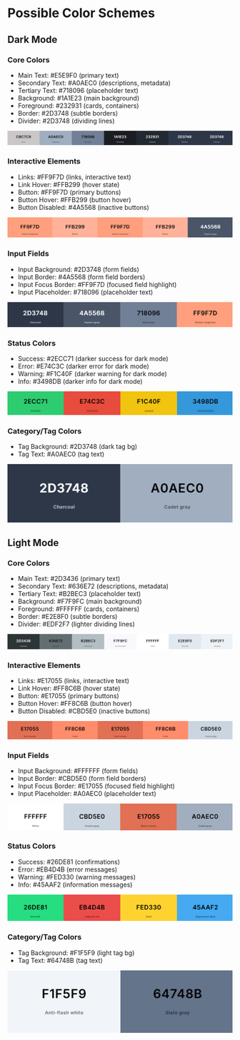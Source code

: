 # Possible Color Schemes

## Dark Mode

### Core Colors

- Main Text: #E5E9F0 (primary text)
- Secondary Text: #A0AEC0 (descriptions, metadata)
- Tertiary Text: #718096 (placeholder text)
- Background: #1A1E23 (main background)
- Foreground: #232931 (cards, containers)
- Border: #2D3748 (subtle borders)
- Divider: #2D3748 (dividing lines)

![alt text](src/assets/Dark_Core.png)

### Interactive Elements

- Links: #FF9F7D (links, interactive text)
- Link Hover: #FFB299 (hover state)
- Button: #FF9F7D (primary buttons)
- Button Hover: #FFB299 (button hover)
- Button Disabled: #4A5568 (inactive buttons)

![alt text](src/assets/Dark_Interactive.png)

### Input Fields

- Input Background: #2D3748 (form fields)
- Input Border: #4A5568 (form field borders)
- Input Focus Border: #FF9F7D (focused field highlight)
- Input Placeholder: #718096 (placeholder text)

![alt text](src/assets/Dark_Input.png)

### Status Colors

- Success: #2ECC71 (darker success for dark mode)
- Error: #E74C3C (darker error for dark mode)
- Warning: #F1C40F (darker warning for dark mode)
- Info: #3498DB (darker info for dark mode)

![alt text](src/assets/Dark_Status.png)

### Category/Tag Colors

- Tag Background: #2D3748 (dark tag bg)
- Tag Text: #A0AEC0 (tag text)

![alt text](src/assets/Dark_Tags.png)

## Light Mode

### Core Colors

- Main Text: #2D3436 (primary text)
- Secondary Text: #636E72 (descriptions, metadata)
- Tertiary Text: #B2BEC3 (placeholder text)
- Background: #F7F9FC (main background)
- Foreground: #FFFFFF (cards, containers)
- Border: #E2E8F0 (subtle borders)
- Divider: #EDF2F7 (lighter dividing lines)

![alt text](src/assets/Light_Core.png)

### Interactive Elements

- Links: #E17055 (links, interactive text)
- Link Hover: #FF8C6B (hover state)
- Button: #E17055 (primary buttons)
- Button Hover: #FF8C6B (button hover)
- Button Disabled: #CBD5E0 (inactive buttons)

![alt text](src/assets/Light_Interactive.png)

### Input Fields

- Input Background: #FFFFFF (form fields)
- Input Border: #CBD5E0 (form field borders)
- Input Focus Border: #E17055 (focused field highlight)
- Input Placeholder: #A0AEC0 (placeholder text)

![alt text](src/assets/Light_Input.png)

### Status Colors

- Success: #26DE81 (confirmations)
- Error: #EB4D4B (error messages)
- Warning: #FED330 (warning messages)
- Info: #45AAF2 (information messages)

![alt text](src/assets/Light_Status.png)

### Category/Tag Colors

- Tag Background: #F1F5F9 (light tag bg)
- Tag Text: #64748B (tag text)

![alt text](src/assets/Light_Tags.png)
